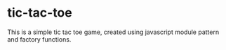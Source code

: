 # tic-tac-toe
This is a simple tic tac toe game, created using javascript module pattern and factory functions. 
